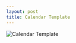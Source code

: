 ```yaml
---
layout: post
title: Calendar Template
---
```

![Calendar Template](https://farm8.staticflickr.com/7591/16664126859_404e1f1f54.jpg "Sample Calendar Template")
